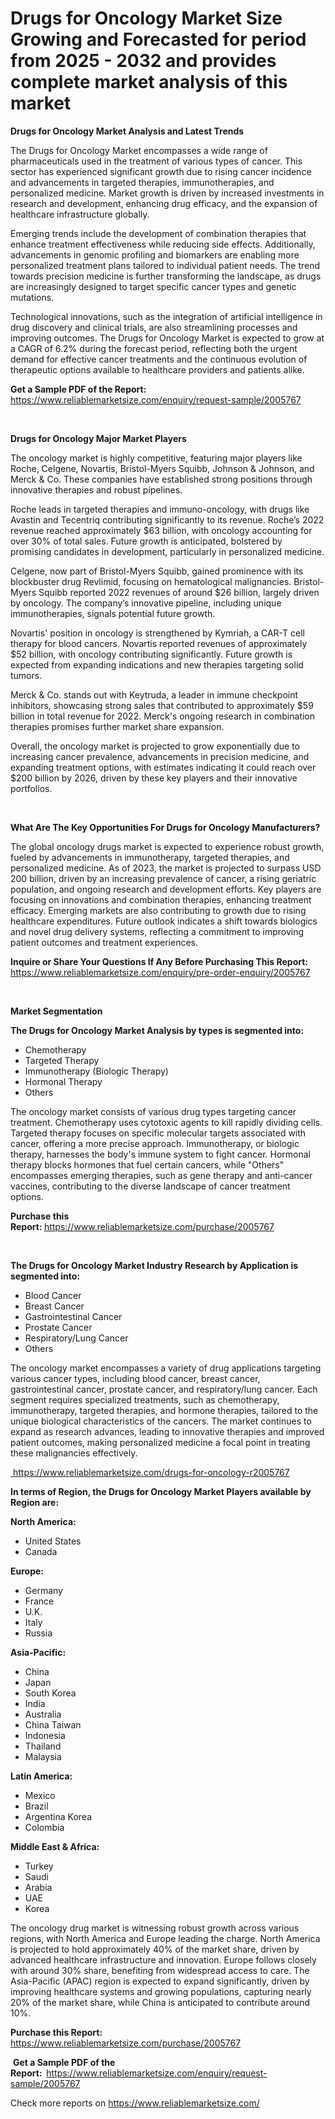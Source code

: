 <p><h1>Drugs for Oncology Market Size Growing and Forecasted for period from 2025 - 2032 and provides complete market analysis of this market</h1></p><p><strong>Drugs for Oncology Market Analysis and Latest Trends</strong></p>
<p><p>The Drugs for Oncology Market encompasses a wide range of pharmaceuticals used in the treatment of various types of cancer. This sector has experienced significant growth due to rising cancer incidence and advancements in targeted therapies, immunotherapies, and personalized medicine. Market growth is driven by increased investments in research and development, enhancing drug efficacy, and the expansion of healthcare infrastructure globally. </p><p>Emerging trends include the development of combination therapies that enhance treatment effectiveness while reducing side effects. Additionally, advancements in genomic profiling and biomarkers are enabling more personalized treatment plans tailored to individual patient needs. The trend towards precision medicine is further transforming the landscape, as drugs are increasingly designed to target specific cancer types and genetic mutations.</p><p>Technological innovations, such as the integration of artificial intelligence in drug discovery and clinical trials, are also streamlining processes and improving outcomes. The Drugs for Oncology Market is expected to grow at a CAGR of 6.2% during the forecast period, reflecting both the urgent demand for effective cancer treatments and the continuous evolution of therapeutic options available to healthcare providers and patients alike.</p></p>
<p><strong>Get a Sample PDF of the Report:&nbsp;</strong> <a href="https://www.reliablemarketsize.com/enquiry/request-sample/2005767?utm_campaign=2944&utm_medium=2&utm_source=Github&utm_content=ia&utm_term=08032025&utm_id=drugs-for-oncology">https://www.reliablemarketsize.com/enquiry/request-sample/2005767</a></p>
<p>&nbsp;</p>
<p><strong>Drugs for Oncology Major Market Players</strong></p>
<p><p>The oncology market is highly competitive, featuring major players like Roche, Celgene, Novartis, Bristol-Myers Squibb, Johnson & Johnson, and Merck & Co. These companies have established strong positions through innovative therapies and robust pipelines.</p><p>Roche leads in targeted therapies and immuno-oncology, with drugs like Avastin and Tecentriq contributing significantly to its revenue. Roche’s 2022 revenue reached approximately $63 billion, with oncology accounting for over 30% of total sales. Future growth is anticipated, bolstered by promising candidates in development, particularly in personalized medicine.</p><p>Celgene, now part of Bristol-Myers Squibb, gained prominence with its blockbuster drug Revlimid, focusing on hematological malignancies. Bristol-Myers Squibb reported 2022 revenues of around $26 billion, largely driven by oncology. The company’s innovative pipeline, including unique immunotherapies, signals potential future growth.</p><p>Novartis' position in oncology is strengthened by Kymriah, a CAR-T cell therapy for blood cancers. Novartis reported revenues of approximately $52 billion, with oncology contributing significantly. Future growth is expected from expanding indications and new therapies targeting solid tumors.</p><p>Merck & Co. stands out with Keytruda, a leader in immune checkpoint inhibitors, showcasing strong sales that contributed to approximately $59 billion in total revenue for 2022. Merck's ongoing research in combination therapies promises further market share expansion.</p><p>Overall, the oncology market is projected to grow exponentially due to increasing cancer prevalence, advancements in precision medicine, and expanding treatment options, with estimates indicating it could reach over $200 billion by 2026, driven by these key players and their innovative portfolios.</p></p>
<p>&nbsp;</p>
<p><strong>What Are The Key Opportunities For Drugs for Oncology Manufacturers?</strong></p>
<p><p>The global oncology drugs market is expected to experience robust growth, fueled by advancements in immunotherapy, targeted therapies, and personalized medicine. As of 2023, the market is projected to surpass USD 200 billion, driven by an increasing prevalence of cancer, a rising geriatric population, and ongoing research and development efforts. Key players are focusing on innovations and combination therapies, enhancing treatment efficacy. Emerging markets are also contributing to growth due to rising healthcare expenditures. Future outlook indicates a shift towards biologics and novel drug delivery systems, reflecting a commitment to improving patient outcomes and treatment experiences.</p></p>
<p><strong>Inquire or Share Your Questions If Any Before Purchasing This Report:</strong> <a href="https://www.reliablemarketsize.com/enquiry/pre-order-enquiry/2005767?utm_campaign=2944&utm_medium=2&utm_source=Github&utm_content=ia&utm_term=08032025&utm_id=drugs-for-oncology">https://www.reliablemarketsize.com/enquiry/pre-order-enquiry/2005767</a></p>
<p>&nbsp;</p>
<p><strong>Market Segmentation</strong></p>
<p><strong>The Drugs for Oncology Market Analysis by types is segmented into:</strong></p>
<p><ul><li>Chemotherapy</li><li>Targeted Therapy</li><li>Immunotherapy (Biologic Therapy)</li><li>Hormonal Therapy</li><li>Others</li></ul></p>
<p><p>The oncology market consists of various drug types targeting cancer treatment. Chemotherapy uses cytotoxic agents to kill rapidly dividing cells. Targeted therapy focuses on specific molecular targets associated with cancer, offering a more precise approach. Immunotherapy, or biologic therapy, harnesses the body's immune system to fight cancer. Hormonal therapy blocks hormones that fuel certain cancers, while "Others" encompasses emerging therapies, such as gene therapy and anti-cancer vaccines, contributing to the diverse landscape of cancer treatment options.</p></p>
<p><strong>Purchase this Report:&nbsp;</strong><a href="https://www.reliablemarketsize.com/purchase/2005767?utm_campaign=2944&utm_medium=2&utm_source=Github&utm_content=ia&utm_term=08032025&utm_id=drugs-for-oncology">https://www.reliablemarketsize.com/purchase/2005767</a></p>
<p>&nbsp;</p>
<p><strong>The Drugs for Oncology Market Industry Research by Application is segmented into:</strong></p>
<p><ul><li>Blood Cancer</li><li>Breast Cancer</li><li>Gastrointestinal Cancer</li><li>Prostate Cancer</li><li>Respiratory/Lung Cancer</li><li>Others</li></ul></p>
<p><p>The oncology market encompasses a variety of drug applications targeting various cancer types, including blood cancer, breast cancer, gastrointestinal cancer, prostate cancer, and respiratory/lung cancer. Each segment requires specialized treatments, such as chemotherapy, immunotherapy, targeted therapies, and hormone therapies, tailored to the unique biological characteristics of the cancers. The market continues to expand as research advances, leading to innovative therapies and improved patient outcomes, making personalized medicine a focal point in treating these malignancies effectively.</p></p>
<p><a href="https://www.reliablemarketsize.com/drugs-for-oncology-r2005767?utm_campaign=2944&utm_medium=2&utm_source=Github&utm_content=ia&utm_term=08032025&utm_id=drugs-for-oncology">&nbsp;https://www.reliablemarketsize.com/drugs-for-oncology-r2005767</a></p>
<p><strong>In terms of Region, the Drugs for Oncology Market Players available by Region are:</strong></p>
<p>
    <p> <strong> North America: </strong>
        <ul>
            <li>United States</li>
            <li>Canada</li>
        </ul>
        </p> 
    <p> <strong> Europe: </strong>
        <ul>
            <li>Germany</li>
            <li>France</li>
            <li>U.K.</li>
            <li>Italy</li>
            <li>Russia</li>
        </ul>
        </p> 
    <p> <strong> Asia-Pacific: </strong>
        <ul>
            <li>China</li>
            <li>Japan</li>
            <li>South Korea</li>
            <li>India</li>
            <li>Australia</li>
            <li>China Taiwan</li>
            <li>Indonesia</li>
            <li>Thailand</li>
            <li>Malaysia</li>
        </ul>
        </p> 
    <p> <strong> Latin America: </strong>
        <ul>
            <li>Mexico</li>
            <li>Brazil</li>
            <li>Argentina Korea</li>
            <li>Colombia</li>
        </ul>
        </p> 
    <p> <strong> Middle East & Africa: </strong>
        <ul>
            <li>Turkey</li>
            <li>Saudi</li>
            <li>Arabia</li>
            <li>UAE</li>
            <li>Korea</li>
        </ul>
    </p>
    </p>
<p><p>The oncology drug market is witnessing robust growth across various regions, with North America and Europe leading the charge. North America is projected to hold approximately 40% of the market share, driven by advanced healthcare infrastructure and innovation. Europe follows closely with around 30% share, benefiting from widespread access to care. The Asia-Pacific (APAC) region is expected to expand significantly, driven by improving healthcare systems and growing populations, capturing nearly 20% of the market share, while China is anticipated to contribute around 10%.</p></p>
<p><strong>Purchase this Report: </strong><a href="https://www.reliablemarketsize.com/purchase/2005767?utm_campaign=2944&utm_medium=2&utm_source=Github&utm_content=ia&utm_term=08032025&utm_id=drugs-for-oncology">https://www.reliablemarketsize.com/purchase/2005767</a></p>
<p>&nbsp;<strong>Get a Sample PDF of the Report:&nbsp;&nbsp;</strong><a href="https://www.reliablemarketsize.com/enquiry/request-sample/2005767?utm_campaign=2944&utm_medium=2&utm_source=Github&utm_content=ia&utm_term=08032025&utm_id=drugs-for-oncology">https://www.reliablemarketsize.com/enquiry/request-sample/2005767</a></p>
<p><strong></strong></p>
<p>Check more reports on <a href="https://www.reliablemarketsize.com/?utm_campaign=2944&utm_medium=2&utm_source=Github&utm_content=ia&utm_term=08032025&utm_id=drugs-for-oncology">https://www.reliablemarketsize.com/</a></p>